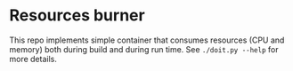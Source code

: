 Resources burner
================

This repo implements simple container that consumes resources (CPU and memory)
both during build and during run time. See `./doit.py --help` for more details.
